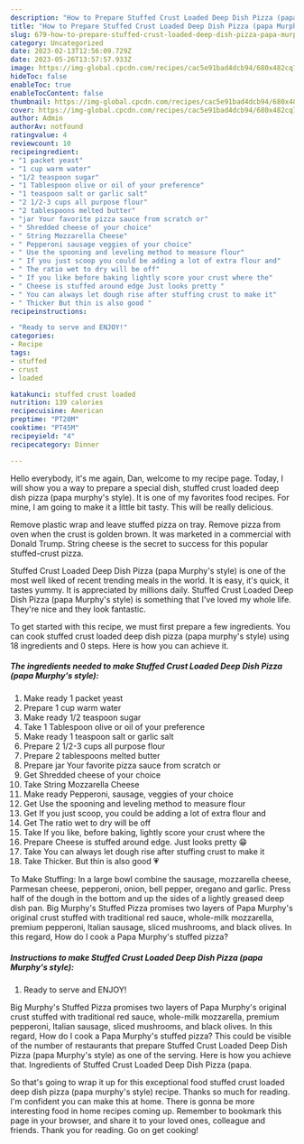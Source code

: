 ```yaml
---
description: "How to Prepare Stuffed Crust Loaded Deep Dish Pizza (papa Murphy&amp;#39;s style) the Delicious}"
title: "How to Prepare Stuffed Crust Loaded Deep Dish Pizza (papa Murphy&amp;#39;s style) the Delicious}"
slug: 679-how-to-prepare-stuffed-crust-loaded-deep-dish-pizza-papa-murphy-and-39-s-style-the-delicious
category: Uncategorized
date: 2023-02-13T12:56:09.729Z
date: 2023-05-26T13:57:57.933Z
image: https://img-global.cpcdn.com/recipes/cac5e91bad4dcb94/680x482cq70/stuffed-crust-loaded-deep-dish-pizza-papa-murphys-style-recipe-main-photo.jpg
hideToc: false
enableToc: true
enableTocContent: false
thumbnail: https://img-global.cpcdn.com/recipes/cac5e91bad4dcb94/680x482cq70/stuffed-crust-loaded-deep-dish-pizza-papa-murphys-style-recipe-main-photo.jpg
cover: https://img-global.cpcdn.com/recipes/cac5e91bad4dcb94/680x482cq70/stuffed-crust-loaded-deep-dish-pizza-papa-murphys-style-recipe-main-photo.jpg
author: Admin
authorAv: notfound
ratingvalue: 4
reviewcount: 10
recipeingredient:
- "1 packet yeast"
- "1 cup warm water"
- "1/2 teaspoon sugar"
- "1 Tablespoon olive or oil of your preference"
- "1 teaspoon salt or garlic salt"
- "2 1/2-3 cups all purpose flour"
- "2 tablespoons melted butter"
- "jar Your favorite pizza sauce from scratch or"
- " Shredded cheese of your choice"
- " String Mozzarella Cheese"
- " Pepperoni sausage veggies of your choice"
- " Use the spooning and leveling method to measure flour"
- " If you just scoop you could be adding a lot of extra flour and"
- " The ratio wet to dry will be off"
- " If you like before baking lightly score your crust where the"
- " Cheese is stuffed around edge Just looks pretty "
- " You can always let dough rise after stuffing crust to make it"
- " Thicker But thin is also good "
recipeinstructions:

- "Ready to serve and ENJOY!"
categories:
- Recipe
tags:
- stuffed
- crust
- loaded

katakunci: stuffed crust loaded 
nutrition: 139 calories
recipecuisine: American
preptime: "PT20M"
cooktime: "PT45M"
recipeyield: "4"
recipecategory: Dinner

---
```



Hello everybody, it's me again, Dan, welcome to my recipe page. Today, I will show you a way to prepare a special dish, stuffed crust loaded deep dish pizza (papa murphy&#39;s style). It is one of my favorites food recipes. For mine, I am going to make it a little bit tasty. This will be really delicious.

Remove plastic wrap and leave stuffed pizza on tray. Remove pizza from oven when the crust is golden brown. It was marketed in a commercial with Donald Trump. String cheese is the secret to success for this popular stuffed-crust pizza.

Stuffed Crust Loaded Deep Dish Pizza (papa Murphy&#39;s style) is one of the most well liked of recent trending meals in the world. It is easy, it's quick, it tastes yummy. It is appreciated by millions daily. Stuffed Crust Loaded Deep Dish Pizza (papa Murphy&#39;s style) is something that I've loved my whole life. They're nice and they look fantastic.


To get started with this recipe, we must first prepare a few ingredients. You can cook stuffed crust loaded deep dish pizza (papa murphy&#39;s style) using 18 ingredients and 0 steps. Here is how you can achieve it.

<!--inarticleads1-->

##### The ingredients needed to make Stuffed Crust Loaded Deep Dish Pizza (papa Murphy&#39;s style):

1. Make ready 1 packet yeast
1. Prepare 1 cup warm water
1. Make ready 1/2 teaspoon sugar
1. Take 1 Tablespoon olive or oil of your preference
1. Make ready 1 teaspoon salt or garlic salt
1. Prepare 2 1/2-3 cups all purpose flour
1. Prepare 2 tablespoons melted butter
1. Prepare jar Your favorite pizza sauce from scratch or
1. Get  Shredded cheese of your choice
1. Take  String Mozzarella Cheese
1. Make ready  Pepperoni, sausage, veggies of your choice
1. Get  Use the spooning and leveling method to measure flour
1. Get  If you just scoop, you could be adding a lot of extra flour and
1. Get  The ratio wet to dry will be off
1. Take  If you like, before baking, lightly score your crust where the
1. Prepare  Cheese is stuffed around edge. Just looks pretty 😁
1. Take  You can always let dough rise after stuffing crust to make it
1. Take  Thicker. But thin is also good 💗


To Make Stuffing: In a large bowl combine the sausage, mozzarella cheese, Parmesan cheese, pepperoni, onion, bell pepper, oregano and garlic. Press half of the dough in the bottom and up the sides of a lightly greased deep dish pan. Big Murphy&#39;s Stuffed Pizza promises two layers of Papa Murphy&#39;s original crust stuffed with traditional red sauce, whole-milk mozzarella, premium pepperoni, Italian sausage, sliced mushrooms, and black olives. In this regard, How do I cook a Papa Murphy&#39;s stuffed pizza? 

<!--inarticleads2-->

##### Instructions to make Stuffed Crust Loaded Deep Dish Pizza (papa Murphy&#39;s style):


1. Ready to serve and ENJOY!

Big Murphy&#39;s Stuffed Pizza promises two layers of Papa Murphy&#39;s original crust stuffed with traditional red sauce, whole-milk mozzarella, premium pepperoni, Italian sausage, sliced mushrooms, and black olives. In this regard, How do I cook a Papa Murphy&#39;s stuffed pizza? This could be visible of the number of restaurants that prepare Stuffed Crust Loaded Deep Dish Pizza (papa Murphy&#39;s style) as one of the serving. Here is how you achieve that. Ingredients of Stuffed Crust Loaded Deep Dish Pizza (papa. 

So that's going to wrap it up for this exceptional food stuffed crust loaded deep dish pizza (papa murphy&#39;s style) recipe. Thanks so much for reading. I'm confident you can make this at home. There is gonna be more interesting food in home recipes coming up. Remember to bookmark this page in your browser, and share it to your loved ones, colleague and friends. Thank you for reading. Go on get cooking!
